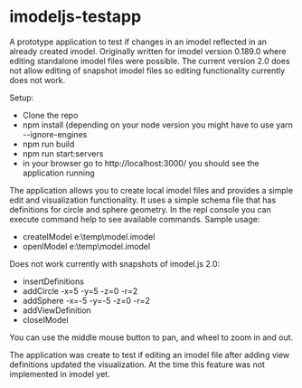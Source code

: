 # imodeljs-testapp

A prototype application to test if changes in an imodel reflected in an already created imodel.
Originally written for imodel version 0.189.0 where editing standalone imodel files were possible.
The current version 2.0 does not allow editing of snapshot imodel files so editing functionality currently does not work.

Setup:
* Clone the repo
* npm install (depending on your node version you might have to use yarn --ignore-engines
* npm run build
* npm run start:servers
* in your browser go to http://localhost:3000/ you should see the application running

The application allows you to create local imodel files and provides a simple edit and visualization functionality. It uses a simple schema file that has definitions for circle and sphere geometry. In the repl console you can execute command help to see available commands. Sample usage:
* createIModel e:\temp\model.imodel
* openIModel e:\temp\model.imodel

Does not work currently with snapshots of imodel.js 2.0:

* insertDefinitions
* addCircle -x=5 -y=5 -z=0 -r=2
* addSphere -x=-5 -y=-5 -z=0 -r=2
* addViewDefinition
* closeIModel

You can use the middle mouse button to pan, and wheel to zoom in and out.

The application was create to test if editing an imodel file after adding view definitions updated the visualization. At the time this feature was not implemented in imodel yet.
